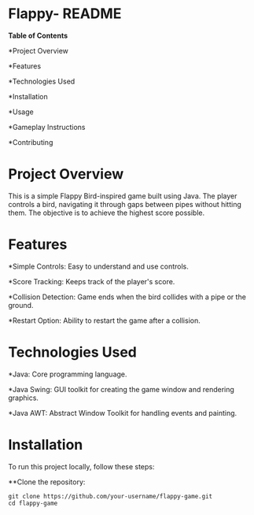 # Flappy- README
**Table of Contents**

*Project Overview


*Features


*Technologies Used


*Installation


*Usage


*Gameplay Instructions


*Contributing


# Project Overview

This is a simple Flappy Bird-inspired game built using Java. The player controls a bird, navigating it through gaps between pipes without hitting them. The objective is to achieve the highest score possible.

# Features

*Simple Controls: Easy to understand and use controls.


*Score Tracking: Keeps track of the player's score.


*Collision Detection: Game ends when the bird collides with a pipe or the ground.


*Restart Option: Ability to restart the game after a collision.


# Technologies Used

*Java: Core programming language.


*Java Swing: GUI toolkit for creating the game window and rendering graphics.


*Java AWT: Abstract Window Toolkit for handling events and painting.


# Installation
To run this project locally, follow these steps:

**Clone the repository:

```
git clone https://github.com/your-username/flappy-game.git
cd flappy-game

```



